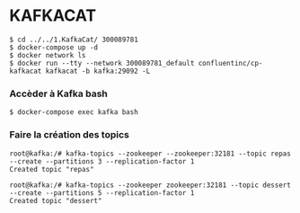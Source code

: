 # KAFKACAT 

```
$ cd ../../1.KafkaCat/ 300089781  
$ docker-compose up -d 
$ docker network ls
$ docker run --tty --network 300089781_default confluentinc/cp-kafkacat kafkacat -b kafka:29092 -L
```
### Accèder à Kafka bash

```
$ docker-compose exec kafka bash 
```
### Faire la création des topics
```
root@kafka:/# kafka-topics --zookeeper --zookeeper:32181 --topic repas --create --partitions 3 --replication-factor 1
Created topic "repas"
```
```
root@kafka:/# kafka-topics --zookeeper zookeeper:32181 --topic dessert --create --partitions 5 --replication-factor 1
Created topic "dessert"
```

